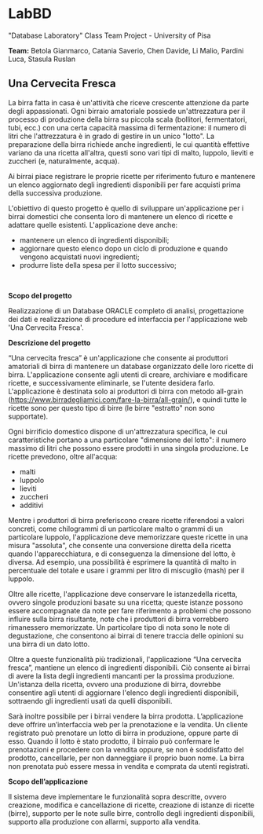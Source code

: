 # LabBD
"Database Laboratory" Class Team Project - University of Pisa


**Team:** Betola Gianmarco, Catania Saverio, Chen Davide, Li Malio, Pardini Luca, Stasula Ruslan

## Una Cervecita Fresca  

La birra fatta in casa è un'attività che riceve crescente attenzione da parte degli appassionati. Ogni birraio amatoriale possiede un'attrezzatura per il processo di produzione della birra su piccola  scala  (bollitori,  fermentatori,  tubi,  ecc.)  con  una  certa  capacità  massima  di fermentazione: il numero di litri che l'attrezzatura è in grado di gestire in un unico "lotto". La preparazione della birra richiede anche ingredienti, le cui quantità effettive variano da una ricetta all'altra, questi sono vari tipi di malto, luppolo, lieviti e zuccheri (e, naturalmente, acqua). 

Ai  birrai  piace  registrare  le  proprie  ricette  per  riferimento  futuro  e  mantenere  un  elenco aggiornato degli ingredienti disponibili per fare acquisti prima della successiva produzione.

L'obiettivo di questo progetto è quello di sviluppare un'applicazione per i birrai domestici che consenta loro di mantenere un elenco di ricette e adattare quelle esistenti. L'applicazione deve anche: 
* mantenere un elenco di ingredienti disponibili;
* aggiornare questo elenco dopo un ciclo di produzione e quando vengono acquistati nuovi ingredienti; 
* produrre liste della spesa per il lotto successivo;
<br>

**Scopo del progetto**

Realizzazione di un Database ORACLE completo di analisi, progettazione dei dati e realizzazione di procedure ed interfaccia per l'applicazione web 'Una Cervecita Fresca'.
<br>  

**Descrizione del progetto**

“Una  cervecita  fresca”  è  un'applicazione  che  consente  ai  produttori  amatoriali  di  birra  di mantenere un database organizzato delle loro ricette di birra. L'applicazione consente agli utenti  di  creare,  archiviare  e  modificare  ricette,  e  successivamente  eliminarle,  se  l'utente desidera  farlo.  L'applicazione  è  destinata  solo  ai  produttori  di  birra  con  metodo  all-grain (https://www.birradegliamici.com/fare-la-birra/all-grain/),  e  quindi  tutte  le  ricette  sono  per questo tipo di birre (le birre "estratto" non sono supportate).

Ogni birrificio domestico dispone di un'attrezzatura specifica, le cui caratteristiche portano a una particolare "dimensione del lotto": il numero massimo di litri che possono essere prodotti in una singola produzione. Le ricette prevedono, oltre all'acqua:
* malti
* luppolo
* lieviti
* zuccheri
* additivi

Mentre  i  produttori  di  birra  preferiscono  creare  ricette  riferendosi  a  valori  concreti,  come chilogrammi di un particolare malto o grammi di un particolare luppolo, l'applicazione deve memorizzare queste ricette in una misura "assoluta", che consente una conversione diretta della ricetta quando l'apparecchiatura, e di conseguenza la dimensione del lotto, è diversa. Ad esempio, una possibilità è esprimere la quantità di malto in percentuale del totale e usare i grammi per litro di miscuglio (mash) per il luppolo.

Oltre  alle  ricette,  l'applicazione  deve  conservare  le istanzedella  ricetta,  ovvero  singole produzioni basate su una ricetta; queste istanze possono essere accompagnate da note per fare riferimento a problemi che possono influire sulla birra risultante, note che i produttori di birra  vorrebbero  rimanessero  memorizzate.  Un  particolare  tipo  di  nota  sono  le  note  di degustazione, che consentono ai birrai di tenere traccia delle opinioni su una birra di un dato lotto.

Oltre a queste funzionalità più tradizionali, l'applicazione “Una cervecita fresca”, mantiene un elenco  di  ingredienti  disponibili.  Ciò  consente  ai  birrai  di  avere la  lista  degli  ingredienti mancanti per la prossima produzione. Un'istanza della ricetta, ovvero una produzione di birra, dovrebbe consentire agli utenti di aggiornare l'elenco degli ingredienti disponibili, sottraendo gli ingredienti usati da quelli disponibili.

Sarà  inoltre  possibile  per  i  birrai  vendere  la  birra  prodotta.  L’applicazione  deve  offrire un’interfaccia web per la prenotazione e la vendita. Un cliente registrato può prenotare un lotto di birra in produzione, oppure parte di esso. Quando il lotto è stato prodotto, il birraio può confermare  le  prenotazioni  e  procedere  con  la  vendita  oppure,  se  non  è  soddisfatto  del prodotto, cancellarle, per non danneggiare il proprio buon nome. La birra non prenotata può essere messa in vendita e comprata da utenti registrati.  

**Scopo dell’applicazione**

Il sistema deve implementare le funzionalità sopra descritte, ovvero creazione, modifica e cancellazione di ricette, creazione di istanze di ricette (birre), supporto per le note sulle birre, controllo  degli  ingredienti  disponibili,  supporto  alla  produzione  con  allarmi,  supporto  alla vendita. 
